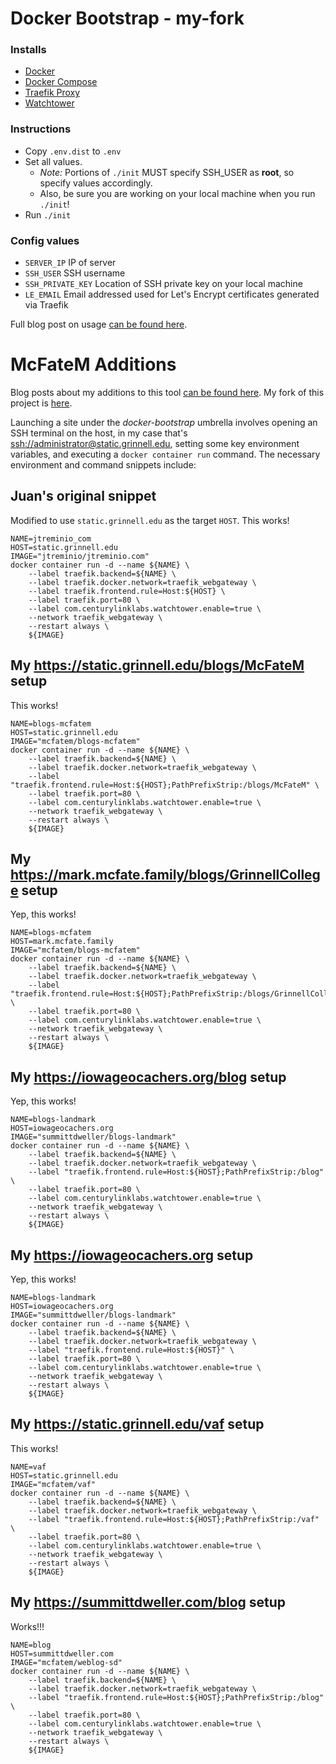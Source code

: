 # Docker Bootstrap - my-fork

### Installs

* [Docker](https://www.docker.com/)
* [Docker Compose](https://docs.docker.com/compose/)
* [Traefik Proxy](https://traefik.io/)
* [Watchtower](https://github.com/v2tec/watchtower)

### Instructions

* Copy `.env.dist` to `.env`
* Set all values.
    - _Note:_ Portions of `./init` MUST specify SSH_USER as **root**, so specify values accordingly.  
    - Also, be sure you are working on your local machine when you run `./init`!
* Run `./init`

### Config values

* `SERVER_IP` IP of server
* `SSH_USER` SSH username
* `SSH_PRIVATE_KEY` Location of SSH private key on your local machine
* `LE_EMAIL` Email addressed used for Let's Encrypt certificates generated
    via Traefik

Full blog post on usage
[can be found here](https://jtreminio.com/blog/setting-up-a-static-site-with-hugo-and-push-to-deploy).

# McFateM Additions

Blog posts about my additions to this tool [can be found here](https://static.grinnell.edu/blogs/McFateM).  My fork of this project is [here](https://github.com/McFateM/docker-bootstrap/blob/master/README.md).

Launching a site under the *docker-bootstrap* umbrella involves opening an SSH terminal on the host, in my case that's [ssh://administrator@static.grinnell.edu](ssh://administrator@static.grinnell.edu), setting some key environment variables, and executing a `docker container run` command.  The necessary environment and command snippets include:

## Juan's original snippet

Modified to use `static.grinnell.edu` as the target `HOST`.  This works!

```
NAME=jtreminio_com
HOST=static.grinnell.edu
IMAGE="jtreminio/jtreminio.com"
docker container run -d --name ${NAME} \
    --label traefik.backend=${NAME} \
    --label traefik.docker.network=traefik_webgateway \
    --label traefik.frontend.rule=Host:${HOST} \
    --label traefik.port=80 \
    --label com.centurylinklabs.watchtower.enable=true \
    --network traefik_webgateway \
    --restart always \
    ${IMAGE}
```

## My https://static.grinnell.edu/blogs/McFateM setup

This works!

```
NAME=blogs-mcfatem
HOST=static.grinnell.edu
IMAGE="mcfatem/blogs-mcfatem"
docker container run -d --name ${NAME} \
    --label traefik.backend=${NAME} \
    --label traefik.docker.network=traefik_webgateway \
    --label "traefik.frontend.rule=Host:${HOST};PathPrefixStrip:/blogs/McFateM" \
    --label traefik.port=80 \
    --label com.centurylinklabs.watchtower.enable=true \
    --network traefik_webgateway \
    --restart always \
    ${IMAGE}
```

## My https://mark.mcfate.family/blogs/GrinnellCollege setup

Yep, this works!

```
NAME=blogs-mcfatem
HOST=mark.mcfate.family
IMAGE="mcfatem/blogs-mcfatem"
docker container run -d --name ${NAME} \
    --label traefik.backend=${NAME} \
    --label traefik.docker.network=traefik_webgateway \
    --label "traefik.frontend.rule=Host:${HOST};PathPrefixStrip:/blogs/GrinnellCollege" \
    --label traefik.port=80 \
    --label com.centurylinklabs.watchtower.enable=true \
    --network traefik_webgateway \
    --restart always \
    ${IMAGE}
```

## My https://iowageocachers.org/blog setup

Yep, this works!

```
NAME=blogs-landmark
HOST=iowageocachers.org
IMAGE="summittdweller/blogs-landmark"
docker container run -d --name ${NAME} \
    --label traefik.backend=${NAME} \
    --label traefik.docker.network=traefik_webgateway \
    --label "traefik.frontend.rule=Host:${HOST};PathPrefixStrip:/blog" \
    --label traefik.port=80 \
    --label com.centurylinklabs.watchtower.enable=true \
    --network traefik_webgateway \
    --restart always \
    ${IMAGE}
```

## My https://iowageocachers.org setup

Yep, this works!

```
NAME=blogs-landmark
HOST=iowageocachers.org
IMAGE="summittdweller/blogs-landmark"
docker container run -d --name ${NAME} \
    --label traefik.backend=${NAME} \
    --label traefik.docker.network=traefik_webgateway \
    --label "traefik.frontend.rule=Host:${HOST}" \
    --label traefik.port=80 \
    --label com.centurylinklabs.watchtower.enable=true \
    --network traefik_webgateway \
    --restart always \
    ${IMAGE}
```

## My https://static.grinnell.edu/vaf setup

This works!

```
NAME=vaf
HOST=static.grinnell.edu
IMAGE="mcfatem/vaf"
docker container run -d --name ${NAME} \
    --label traefik.backend=${NAME} \
    --label traefik.docker.network=traefik_webgateway \
    --label "traefik.frontend.rule=Host:${HOST};PathPrefixStrip:/vaf" \
    --label traefik.port=80 \
    --label com.centurylinklabs.watchtower.enable=true \
    --network traefik_webgateway \
    --restart always \
    ${IMAGE}
```


## My https://summittdweller.com/blog setup

Works!!!

```
NAME=blog
HOST=summittdweller.com
IMAGE="mcfatem/weblog-sd"
docker container run -d --name ${NAME} \
    --label traefik.backend=${NAME} \
    --label traefik.docker.network=traefik_webgateway \
    --label "traefik.frontend.rule=Host:${HOST};PathPrefixStrip:/blog" \
    --label traefik.port=80 \
    --label com.centurylinklabs.watchtower.enable=true \
    --network traefik_webgateway \
    --restart always \
    ${IMAGE}
```
